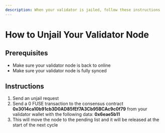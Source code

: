 ```yaml
---
description: When your validator is jailed, follow these instructions
---
```


# How to Unjail Your Validator Node

## **Prerequisites**

* Make sure your validator node is back to online
* Make sure your validator node is fully synced

## **Instructions**

1. Send an unjail request&#x20;
2. Send a 0 FUSE transaction to the consensus contract **0x3014ca10b91cb3D0AD85fEf7A3Cb95BCAc9c0f79** from your validator wallet with the following data: **0x6eae5b11**
3. This will move the node to the pending list and it will be released at the start of the next cycle

